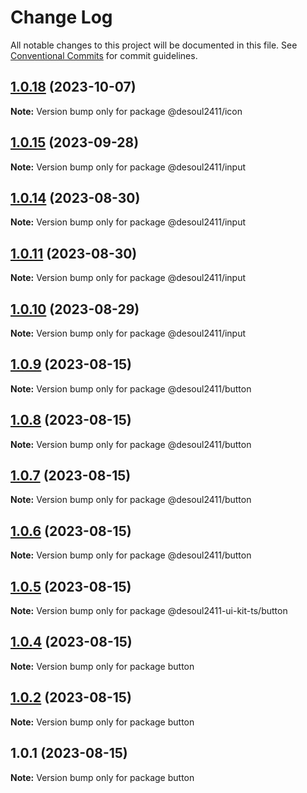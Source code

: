 # Change Log

All notable changes to this project will be documented in this file.
See [Conventional Commits](https://conventionalcommits.org) for commit guidelines.

## [1.0.18](https://github.com/Desoul2411/desoul2411-ui-kit-ts/compare/v1.0.15...v1.0.18) (2023-10-07)

**Note:** Version bump only for package @desoul2411/icon

## [1.0.15](https://github.com/Desoul2411/desoul2411-ui-kit-ts/compare/v1.0.14...v1.0.15) (2023-09-28)

**Note:** Version bump only for package @desoul2411/input

## [1.0.14](https://github.com/Desoul2411/desoul2411-ui-kit-ts/compare/v1.0.13...v1.0.14) (2023-08-30)

**Note:** Version bump only for package @desoul2411/input

## [1.0.11](https://github.com/Desoul2411/desoul2411-ui-kit-ts/compare/v1.0.10...v1.0.11) (2023-08-30)

**Note:** Version bump only for package @desoul2411/input

## [1.0.10](https://github.com/Desoul2411/desoul2411-ui-kit-ts/compare/v1.0.9...v1.0.10) (2023-08-29)

**Note:** Version bump only for package @desoul2411/input

## [1.0.9](https://github.com/Desoul2411/desoul2411-ui-kit-ts/compare/v1.0.8...v1.0.9) (2023-08-15)

**Note:** Version bump only for package @desoul2411/button

## [1.0.8](https://github.com/Desoul2411/desoul2411-ui-kit-ts/compare/v1.0.7...v1.0.8) (2023-08-15)

**Note:** Version bump only for package @desoul2411/button

## [1.0.7](https://github.com/Desoul2411/desoul2411-ui-kit-ts/compare/v1.0.6...v1.0.7) (2023-08-15)

**Note:** Version bump only for package @desoul2411/button

## [1.0.6](https://github.com/Desoul2411/desoul2411-ui-kit-ts/compare/v1.0.5...v1.0.6) (2023-08-15)

**Note:** Version bump only for package @desoul2411/button

## [1.0.5](https://github.com/Desoul2411/desoul2411-ui-kit-ts/compare/v1.0.4...v1.0.5) (2023-08-15)

**Note:** Version bump only for package @desoul2411-ui-kit-ts/button

## [1.0.4](https://github.com/Desoul2411/desoul2411-ui-kit-ts/compare/v1.0.2...v1.0.4) (2023-08-15)

**Note:** Version bump only for package button

## [1.0.2](https://github.com/Desoul2411/desoul2411-ui-kit-ts/compare/v1.0.1...v1.0.2) (2023-08-15)

**Note:** Version bump only for package button

## 1.0.1 (2023-08-15)

**Note:** Version bump only for package button
